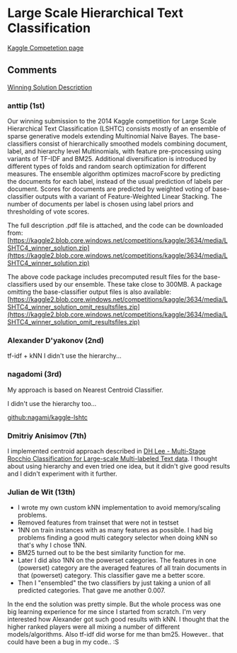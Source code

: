 # Large Scale Hierarchical Text Classification

[Kaggle Competetion page](http://www.kaggle.com/c/lshtc)

## Comments
[Winning Solution Description](http://www.kaggle.com/c/lshtc/forums/t/7980/winning-solution-description)

### anttip (1st)

Our winning submission to the 2014 Kaggle competition for Large Scale Hierarchical Text Classification (LSHTC) consists mostly of an ensemble of sparse generative models extending Multinomial Naive Bayes. The base-classifiers consist of hierarchically smoothed models combining document, label, and hierarchy level Multinomials, with feature pre-processing using variants of TF-IDF and BM25. Additional diversification is introduced by different types of folds and random search optimization for different measures. The ensemble algorithm optimizes macroFscore by predicting the documents for each label, instead of the usual prediction of labels per document. Scores for documents are predicted by weighted voting of base-classifier outputs with a variant of Feature-Weighted Linear Stacking. The number of documents per label is chosen using label priors and thresholding of vote scores.

The full description .pdf file is attached, and the code can be downloaded from: [https://kaggle2.blob.core.windows.net/competitions/kaggle/3634/media/LSHTC4_winner_solution.zip](https://kaggle2.blob.core.windows.net/competitions/kaggle/3634/media/LSHTC4_winner_solution.zip)

The above code package includes precomputed result files for the base-classifiers used by our ensemble. These take close to 300MB. A package omitting the base-classifier output files is also available: [https://kaggle2.blob.core.windows.net/competitions/kaggle/3634/media/LSHTC4_winner_solution_omit_resultsfiles.zip](https://kaggle2.blob.core.windows.net/competitions/kaggle/3634/media/LSHTC4_winner_solution_omit_resultsfiles.zip)

### Alexander D'yakonov (2nd)

tf-idf + kNN
I didn't use the hierarchy...

### nagadomi (3rd)

My approach is based on Nearest Centroid Classifier.

I didn't use the hierarchy too...

[github:nagami/kaggle-lshtc](https://github.com/nagadomi/kaggle-lshtc)

### Dmitriy Anisimov (7th)

I implemented centroid approach described in [DH Lee - Multi-Stage Rocchio Classification for Large-scale Multi-labeled Text data](http://lshtc.iit.demokritos.gr/system/files/lshc3_lee.pdf). I thought about using hierarchy and even tried one idea, but it didn't give good results and I didn't experiment with it further.

### Julian de Wit (13th)

- I wrote my own custom kNN implementation to avoid memory/scaling problems.
- Removed features from trainset that were not in testset
- 1NN on train instances with as many features as possible. I had big problems finding a good multi category selector when doing kNN so that's why I chose 1NN.
- BM25 turned out to be the best similarity function for me.
- Later I did also 1NN on the powerset categories. The features in one (powerset) category are the averaged features of all train documents  in that (powerset) category. This classifier gave me a better score. 
- Then I "ensembled" the two classifiers by just taking a union of all predicted categories. That gave me another 0.007.

In the end the solution was pretty simple. But the whole process was one big learning experience for me since I started from scratch. I'm very interested how Alexander got such good results with kNN. I thought that the higher ranked players were all mixing a number of different models/algorithms. Also tf-idf did worse for me than bm25. However.. that could have been a bug in my code.. :S
